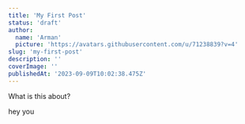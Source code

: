 ```yaml
---
title: 'My First Post'
status: 'draft'
author:
  name: 'Arman'
  picture: 'https://avatars.githubusercontent.com/u/71238839?v=4'
slug: 'my-first-post'
description: ''
coverImage: ''
publishedAt: '2023-09-09T10:02:38.475Z'
---
```


What is this about?

hey you



